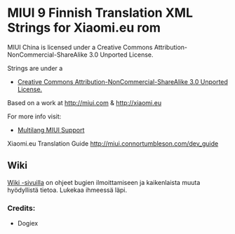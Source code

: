# MIUI 9 Finnish Translation XML Strings for Xiaomi.eu rom

MIUI China is licensed under a Creative Commons Attribution-NonCommercial-ShareAlike 3.0 Unported License.

Strings are under a
- [Creative Commons Attribution-NonCommercial-ShareAlike 3.0 Unported License.](http://creativecommons.org/licenses/by-nc-sa/3.0/)

Based on a work at http://miui.com & http://xiaomi.eu

For more info visit:
- [Multilang MIUI Support](http://xiaomi.eu)

Xiaomi.eu Translation Guide http://miui.connortumbleson.com/dev_guide

## Wiki
[Wiki -sivuilla](https://github.com/dogiex/MA-XML-9.0-FINNISH/wiki) on ohjeet bugien ilmoittamiseen ja kaikenlaista muuta hyödyllistä tietoa. Lukekaa ihmeessä läpi.

### Credits:
- Dogiex
